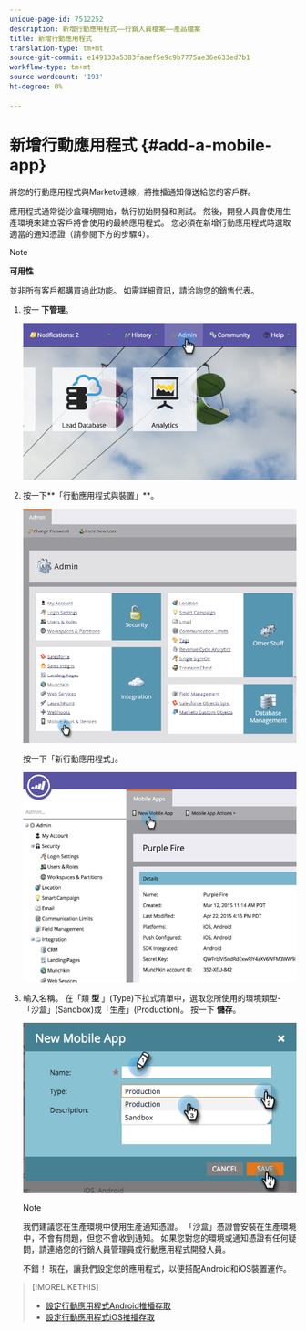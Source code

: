 ```yaml
---
unique-page-id: 7512252
description: 新增行動應用程式——行銷人員檔案——產品檔案
title: 新增行動應用程式
translation-type: tm+mt
source-git-commit: e149133a5383faaef5e9c9b7775ae36e633ed7b1
workflow-type: tm+mt
source-wordcount: '193'
ht-degree: 0%

---
```



# 新增行動應用程式 {#add-a-mobile-app}

將您的行動應用程式與Marketo連線，將推播通知傳送給您的客戶群。

應用程式通常從沙盒環境開始，執行初始開發和測試。 然後，開發人員會使用生產環境來建立客戶將會使用的最終應用程式。 您必須在新增行動應用程式時選取適當的通知憑證（請參閱下方的步驟4）。

>[!NOTE]
>
>**可用性**
>
>並非所有客戶都購買過此功能。 如需詳細資訊，請洽詢您的銷售代表。

1. 按一 **下管理**。

   ![](assets/image2015-4-22-16-3a12-3a32.png)

1. 按一下**「行動應用程式與裝置」**。

   ![](assets/image2016-1-12-15-3a42-3a30.png)

   按一下「新行動應用程式」。

   ![](assets/image2015-4-22-16-3a17-3a15.png)

1. 輸入名稱。 在「類 **型** 」(Type)下拉式清單中，選取您所使用的環境類型-「沙盒」(Sandbox)或「生產」(Production)。 按一下 **儲存**。

   ![](assets/image2015-11-18-15-3a52-3a15.png)

   >[!NOTE]
   >
   >我們建議您在生產環境中使用生產通知憑證。 「沙盒」憑證會安裝在生產環境中，不會有問題，但您不會收到通知。 如果您對您的環境或通知憑證有任何疑問，請連絡您的行銷人員管理員或行動應用程式開發人員。

   不錯！ 現在，讓我們設定您的應用程式，以便搭配Android和iOS裝置運作。

>[!MORELIKETHIS]
>
>* [設定行動應用程式Android推播存取](configure-mobile-app-android-push-access.md)
>* [設定行動應用程式iOS推播存取](configure-mobile-app-ios-push-access.md)

>



